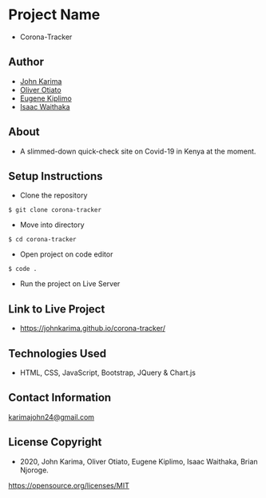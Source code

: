 # Project Name 
- Corona-Tracker 

## Author 
- [John Karima](https://github.com/JohnKarima) 
- [Oliver Otiato](https://github.com/KIBUYU20L)
- [Eugene Kiplimo](https://github.com/Eugene2001-boom) 
- [Isaac Waithaka](https://github.com/Isaac-waithaka)

## About 
- A slimmed-down quick-check site on Covid-19 in Kenya at the moment.

## Setup Instructions 
- Clone the repository 
```
$ git clone corona-tracker
```
- Move into directory 
```
$ cd corona-tracker
```
- Open project on code editor 
```
$ code . 
```
- Run the project on Live Server

## Link to Live Project
- https://johnkarima.github.io/corona-tracker/

## Technologies Used
- HTML, CSS, JavaScript, Bootstrap, JQuery & Chart.js

## Contact Information
karimajohn24@gmail.com

## License Copyright 
- 2020, John Karima, Oliver Otiato, Eugene Kiplimo, Isaac Waithaka, Brian Njoroge.

https://opensource.org/licenses/MIT